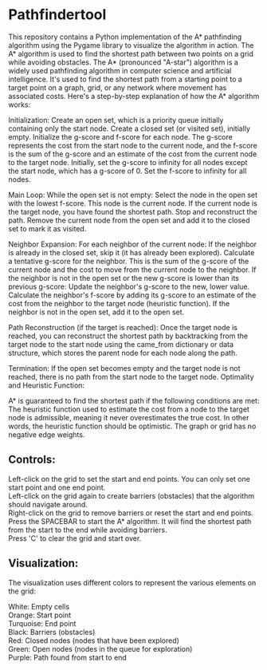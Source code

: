 # Pathfindertool
This repository contains a Python implementation of the A* pathfinding algorithm using the Pygame library to visualize the algorithm in action. The A* algorithm is used to find the shortest path between two points on a grid while avoiding obstacles.
The A* (pronounced "A-star") algorithm is a widely used pathfinding algorithm in computer science and artificial intelligence. It's used to find the shortest path from a starting point to a target point on a graph, grid, or any network where movement has associated costs. Here's a step-by-step explanation of how the A* algorithm works:

Initialization:
Create an open set, which is a priority queue initially containing only the start node.
Create a closed set (or visited set), initially empty.
Initialize the g-score and f-score for each node. The g-score represents the cost from the start node to the current node, and the f-score is the sum of the g-score and an estimate of the cost from the current node to the target node. Initially, set the g-score to infinity for all nodes except the start node, which has a g-score of 0. Set the f-score to infinity for all nodes.

Main Loop:
While the open set is not empty:
Select the node in the open set with the lowest f-score. This node is the current node.
If the current node is the target node, you have found the shortest path. Stop and reconstruct the path.
Remove the current node from the open set and add it to the closed set to mark it as visited.

Neighbor Expansion:
For each neighbor of the current node:
If the neighbor is already in the closed set, skip it (it has already been explored).
Calculate a tentative g-score for the neighbor. This is the sum of the g-score of the current node and the cost to move from the current node to the neighbor.
If the neighbor is not in the open set or the new g-score is lower than its previous g-score:
Update the neighbor's g-score to the new, lower value.
Calculate the neighbor's f-score by adding its g-score to an estimate of the cost from the neighbor to the target node (heuristic function).
If the neighbor is not in the open set, add it to the open set.

Path Reconstruction (if the target is reached):
Once the target node is reached, you can reconstruct the shortest path by backtracking from the target node to the start node using the came_from dictionary or data structure, which stores the parent node for each node along the path.

Termination:
If the open set becomes empty and the target node is not reached, there is no path from the start node to the target node.
Optimality and Heuristic Function:

A* is guaranteed to find the shortest path if the following conditions are met:
The heuristic function used to estimate the cost from a node to the target node is admissible, meaning it never overestimates the true cost. In other words, the heuristic function should be optimistic.
The graph or grid has no negative edge weights.

## Controls:
Left-click on the grid to set the start and end points. You can only set one start point and one end point.  
Left-click on the grid again to create barriers (obstacles) that the algorithm should navigate around.  
Right-click on the grid to remove barriers or reset the start and end points.  
Press the SPACEBAR to start the A* algorithm. It will find the shortest path from the start to the end while avoiding barriers.  
Press 'C' to clear the grid and start over.

## Visualization:
The visualization uses different colors to represent the various elements on the grid:

White: Empty cells  
Orange: Start point  
Turquoise: End point  
Black: Barriers (obstacles)  
Red: Closed nodes (nodes that have been explored)  
Green: Open nodes (nodes in the queue for exploration)  
Purple: Path found from start to end
